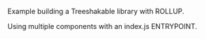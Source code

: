 Example building a Treeshakable library with ROLLUP.

Using multiple components with an index.js ENTRYPOINT.

